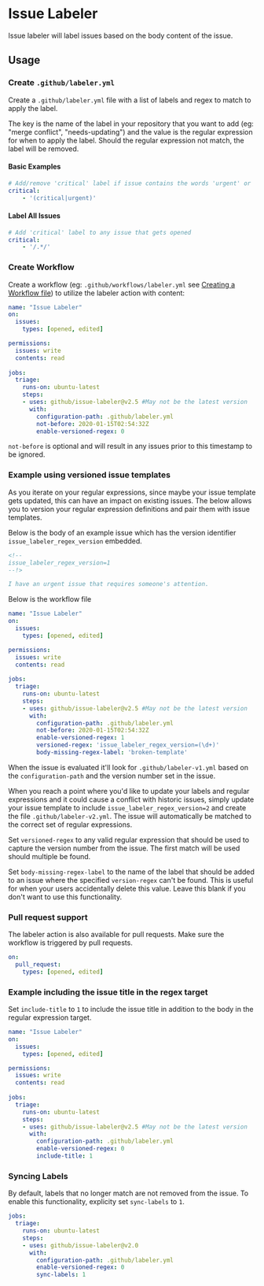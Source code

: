 # Issue Labeler

Issue labeler will label issues based on the body content of the issue.

## Usage

### Create `.github/labeler.yml`

Create a `.github/labeler.yml` file with a list of labels and regex to match to apply the label.

The key is the name of the label in your repository that you want to add (eg: "merge conflict", "needs-updating") and the value is the regular expression for when to apply the label. Should the regular expression not match, the label will be removed.

#### Basic Examples

```yml
# Add/remove 'critical' label if issue contains the words 'urgent' or 'critical'
critical:
    - '(critical|urgent)'
```

#### Label All Issues

```yml
# Add 'critical' label to any issue that gets opened
critical:
    - '/.*/'
```

### Create Workflow

Create a workflow (eg: `.github/workflows/labeler.yml` see [Creating a Workflow file](https://help.github.com/en/articles/configuring-a-workflow#creating-a-workflow-file)) to utilize the labeler action with content:

```yml
name: "Issue Labeler"
on:
  issues:
    types: [opened, edited]

permissions:
  issues: write
  contents: read
  
jobs:
  triage:
    runs-on: ubuntu-latest
    steps:
    - uses: github/issue-labeler@v2.5 #May not be the latest version
      with:
        configuration-path: .github/labeler.yml
        not-before: 2020-01-15T02:54:32Z
        enable-versioned-regex: 0
```

`not-before` is optional and will result in any issues prior to this timestamp to be ignored.

### Example using versioned issue templates

As you iterate on your regular expressions, since maybe your issue template gets updated, this can have an impact on existing issues. The below allows you to version your regular expression definitions and pair them with issue templates.

Below is the body of an example issue which has the version identifier `issue_labeler_regex_version` embedded.

```md
<!--
issue_labeler_regex_version=1
--!>

I have an urgent issue that requires someone's attention.
```

Below is the workflow file

```yml
name: "Issue Labeler"
on:
  issues:
    types: [opened, edited]

permissions:
  issues: write
  contents: read
  
jobs:
  triage:
    runs-on: ubuntu-latest
    steps:
    - uses: github/issue-labeler@v2.5 #May not be the latest version
      with:
        configuration-path: .github/labeler.yml
        not-before: 2020-01-15T02:54:32Z
        enable-versioned-regex: 1
        versioned-regex: 'issue_labeler_regex_version=(\d+)'
        body-missing-regex-label: 'broken-template'
```

When the issue is evaluated it'll look for `.github/labeler-v1.yml` based on the `configuration-path` and the version number set in the issue.

When you reach a point where you'd like to update your labels and regular expressions and it could cause a conflict with historic issues, simply update your issue template to include `issue_labeler_regex_version=2` and create the file `.github/labeler-v2.yml`. The issue will automatically be matched to the correct set of regular expressions.

Set `versioned-regex` to any valid regular expression that should be used to capture the version number from the issue. The first match will be used should multiple be found.

Set `body-missing-regex-label` to the name of the label that should be added to an issue where the specified `version-regex` can't be found. This is useful for when your users accidentally delete this value. Leave this blank if you don't want to use this functionality.

### Pull request support

The labeler action is also available for pull requests. Make sure the workflow is triggered by pull requests.

```yml
on:
  pull_request:
    types: [opened, edited]
```

### Example including the issue title in the regex target

Set `include-title` to `1` to include the issue title in addition to the body in the regular expression target.

```yml
name: "Issue Labeler"
on:
  issues:
    types: [opened, edited]

permissions:
  issues: write
  contents: read
  
jobs:
  triage:
    runs-on: ubuntu-latest
    steps:
    - uses: github/issue-labeler@v2.5 #May not be the latest version
      with:
        configuration-path: .github/labeler.yml
        enable-versioned-regex: 0
        include-title: 1
```

### Syncing Labels

By default, labels that no longer match are not removed from the issue. To enable this functionality, explicity
set `sync-labels` to `1`.

```yml
jobs:
  triage:
    runs-on: ubuntu-latest
    steps:
    - uses: github/issue-labeler@v2.0
      with:
        configuration-path: .github/labeler.yml
        enable-versioned-regex: 0
        sync-labels: 1
```
